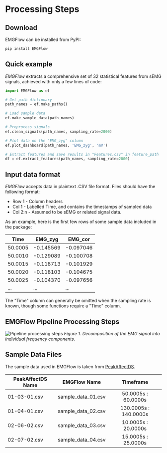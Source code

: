 # Processing Steps

## Download

EMGFlow can be installed from PyPI:

```bash
pip install EMGFlow
```

## Quick example

_EMGFlow_ extracts a comprehensive set of 32 statistical features from sEMG signals, achieved with only a few lines of code:

```python
import EMGFlow as ef

# Get path dictionary
path_names = ef.make_paths()

# Load sample data
ef.make_sample_data(path_names)

# Preprocess signals
ef.clean_signals(path_names, sampling_rate=2000)

# Plot data on the "EMG_zyg" column
ef.plot_dashboard(path_names, 'EMG_zyg', 'mV')

# Extract features and save results in "Features.csv" in feature_path
df = ef.extract_features(path_names, sampling_rate=2000)
```

## Input data format

_EMGFlow_ accepts data in plaintext .CSV file format. Files should have the following format:

- Row 1 - Column headers
- Col 1 - Labelled Time, and contains the timestamps of sampled data
- Col 2:n - Assumed to be sEMG or related signal data.

As an example, here is the first few rows of some sample data included in the package:

| Time    | EMG_zyg   | EMG_cor   |
| ------- | --------- | --------- |
| 50.0005 | -0.145569 | -0.097046 |
| 50.0010 | -0.129089 | -0.100708 |
| 50.0015 | -0.118713 | -0.101929 |
| 50.0020 | -0.118103 | -0.104675 |
| 50.0025 | -0.104370 | -0.097656 |
| ...     | ...       | ...       |

The "Time" column can generally be omitted when the sampling rate is known, though some functions require a "Time" column.

## EMGFlow Pipeline Processing Steps

![Pipeline processing steps](/figures/figure1.png)
*Figure 1. Decomposition of the EMG signal into individual frequency components.*

## Sample Data Files

The sample data used in EMGFlow is taken from [PeakAffectDS](https://zenodo.org/records/6403363).

| PeakAffectDS Name | EMGFlow Name       | Timeframe             |
| ----------------- | ------------------ | :-------------------: |
| 01-03-01.csv      | sample_data_01.csv | 50.0005s : 60.0000s   |
| 01-04-01.csv      | sample_data_02.csv | 130.0005s : 140.0000s |
| 02-06-02.csv      | sample_data_03.csv | 10.0005s : 20.0000s   |
| 02-07-02.csv      | sample_data_04.csv | 15.0005s : 25.0000s   |